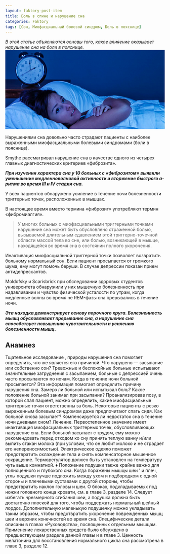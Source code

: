 ```yaml
---
layout: faktory-post-item
title: Боль в спине и нарушение сна
categories: Faktory
tags: [Сон, Миофасциальный болевой синдром, Боль в пояснице]
---
```


*В этой статье объясняются основы того, какое влияение оказывает нарушение сна на боли в пояснице.*
![факторы](/images/factory/other/son.jpg)


Нарушениями сна довольно часто страдают пациенты с наиболее выраженными миофасциальными болевыми синдромами (боли в пояснице). 

Smythe рассматривал нарушение сна в качестве одного из четырех главных диагностических критериев «фиброзита». 

***При изучении характера сна  у 10 больных с «фиброзитом» выявили уменьшение медленноволновой активности и вторжение быстрого a-ритма во время III и IV стадии сна.*** 

У всех пациентов обнаружено усиление в течение ночи болезненности триггерных точек, расположенных в мышцах. 

В настоящее время вместо термина «фиброзит» употребляют термин «фибромиалгия».

> У многих больных с миофасциальными триггерными точками нарушение сна может быть обусловлено отраженной болью, вызываемой длительным сдавлением этой триггерно-точечной области массой тела во сне, или болью, возникающей в мышце, находящейся во время сна в состоянии полного укорочения.

 Инактивация миофасциальной триггерной точки позволяет возвратить больному нормальный сон. Если пациент просыпается от громкого шума, ему могут помочь беруши. В случае депрессии показан прием антидепрессантов.
 
Moldofsky и Scarisbrick  при обследовании здоровых студентов университета обнаружили у них мышечную болезненность при надавливании и чувство физической усталости по утрам, когда медленные волны во время не REM-фазы сна прерывались в течение ночи. 

***Эта находка демонстрирует основу порочного круга. Болезненность мышц обусловливает прерывание сна, а нарушение сна способствует повышению чувствительности и усилению болезненности мышц.***

## Анамнез

Тщательное исследование , природы нарушения сна помогает определить, что же является его причиной. Что нарушено — засыпание или собственно сон? Тревожные и беспокойные больные испытывают значительные затруднения с засыпанием, больные с депрессией очень часто просыпаются по ночам. Когда в течение ночи больной просыпается? Эта информация помогает определить причину нарушения сна. Замерз ли больной или испытывал боль? Какое положение больной занимал при засыпании? Проанализировав позу, в которой спал пациент, можно определить, какие миофасциальные триггерные точки ответственны за боль. Некоторые пациенты с резко выраженным болевым синдромом даже предпочитают спать сидя. Как больной снова засыпает? Компенсируется ли недостаток сна в течение ночи дневным сном?
Лечение. Первостепенное значение имеет инактивация миофасциальных триггерных точек, обусловливающих нарушение сна. Если больной засыпает с трудом, ему можно рекомендовать перед отходом ко сну принять теплую ванну и/или выпить стакан молока (при условии, что он любит молоко и не страдает его непереносимостью).
Электрическое одеяло поможет предотвратить охлаждение тела и снять компенсаторное мышечное сокращение. Терморегулятор должен быть установлен на температуру чуть выше комнатной.
♦ Положение подушки также крайне важно для полноценного и глубокого сна. Когда поражены мышцы шеи ' и плеч, углы подушки лучше подложить между ухом и подбородком с одной стороны и плечевыми суставами с другой стороны, чтобы предотвратить наклон головы и шеи. О блоках, подкладываемых под ножки головного конца кровати, см. в главе 3, разделе 14. Следует избегать чрезмерного сгибания шеи, а подушка должна быть достаточно плоской для того, чтобы поддержать нормальный
шейный лордоз. Дополнительную маленькую подушечку можно укладывать таким образом, чтобы предотвратить укорочение поврежденных мышц шеи и верхних конечностей во время сна. Специфические детали описаны в главах «Руководства», посвященных отдельным мышцам.
Применение лекарственных средств было обсуждено в предшествующем разделе данной главы и в главе 3. Ценность мелатонина для восстановления нормального цикла сна рассмотрена в главе 3, разделе 12.

